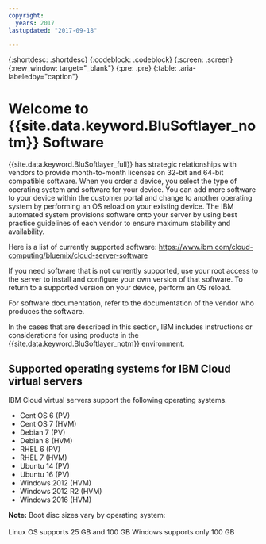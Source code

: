 ```yaml
---
copyright:
  years: 2017
lastupdated: "2017-09-18"

---
```


{:shortdesc: .shortdesc}
{:codeblock: .codeblock}
{:screen: .screen}
{:new_window: target="_blank"}
{:pre: .pre}
{:table: .aria-labeledby="caption"}

# Welcome to {{site.data.keyword.BluSoftlayer_notm}} Software

{{site.data.keyword.BluSoftlayer_full}} has strategic relationships with vendors to provide month-to-month licenses on 32-bit and 64-bit compatible software.  When you order a device, you select the type of operating system and software for your device. You can add more software to your device within the customer portal and change to another operating system by performing an OS reload <!-- (../managing/perform-os-reload-device.html)--> on your existing device. The IBM automated system provisions software onto your server by using best practice guidelines of each vendor to ensure maximum stability and availability.

Here is a list of currently supported software:
https://www.ibm.com/cloud-computing/bluemix/cloud-server-software

If you need software that is not currently supported, use your root access to the server to install and configure your own version of that software.  To return to a supported version on your device, perform an OS reload.

For software documentation, refer to the documentation of the vendor who produces the software.

In the cases that are described in this section, IBM includes instructions or considerations for using products in the {{site.data.keyword.BluSoftlayer_notm}} environment.

## Supported operating systems for IBM Cloud virtual servers
IBM Cloud virtual servers support the following operating systems.

- Cent OS 6 (PV)
- Cent OS 7 (HVM)
- Debian 7 (PV)
- Debian 8 (HVM)
- RHEL 6 (PV)
- RHEL 7 (HVM)
- Ubuntu 14 (PV)<!--defaults to PV with ability to toggle to HVM-->
- Ubuntu 16 (PV)<!--defaults to PV with ability to toggle to HVM-->
- Windows 2012 (HVM)
- Windows 2012 R2 (HVM)
- Windows 2016 (HVM)

**Note:** Boot disc sizes vary by operating system:<br>  
Linux OS supports 25 GB and 100 GB
Windows supports only 100 GB
